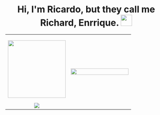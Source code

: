 <h1 align="center"><b>Hi, I'm Ricardo, but they call me Richard, Enrrique.</b> <img src="https://media.giphy.com/media/hvRJCLFzcasrR4ia7z/giphy.gif" width="35"></h1>

<p align="center">
  <table>
    <tr>
      <!-- Columna para las estadísticas -->
      <td width="50%">
        <p align="center">
            <a href="https://github.com/AVS1508">
                <img height="180em" src="https://github-readme-stats-eight-theta.vercel.app/api?username=AVS1508&show_icons=true&theme=algolia&include_all_commits=true&count_private=true"/>
            </a>
        </p>
        <!-- Puedes agregar más elementos aquí debajo de las estadísticas -->
        <div align="center">
            <img src="https://github-readme-stats.vercel.app/api/top-langs/?username=gabriel-pantojab&theme=react&hide_border=false&include_all_commits=false&count_private=false&layout=compact" />
        </div>
      </td>
      <!-- Columna para la imagen GIF -->
      <td width="50%">
        <img src="https://media.giphy.com/media/SWoSkN6DxTszqIKEqv/giphy.gif" width="100%">
      </td>
    </tr>
  </table>
  <br/>
</p>



</p>        
<!--- stats (end) -->

